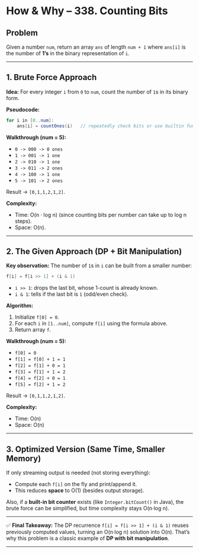 # How & Why – 338. Counting Bits

## Problem

Given a number `num`, return an array `ans` of length `num + 1` where `ans[i]` is the number of **1’s** in the binary representation of `i`.

---

## 1. Brute Force Approach

**Idea:**
For every integer `i` from `0` to `num`, count the number of `1`s in its binary form.

**Pseudocode:**

```java
for i in [0..num]:
    ans[i] = countOnes(i)   // repeatedly check bits or use builtin function
```

**Walkthrough (num = 5):**

* `0 -> 000 -> 0 ones`
* `1 -> 001 -> 1 one`
* `2 -> 010 -> 1 one`
* `3 -> 011 -> 2 ones`
* `4 -> 100 -> 1 one`
* `5 -> 101 -> 2 ones`

Result → `[0,1,1,2,1,2]`.

**Complexity:**

* Time: O(n · log n) (since counting bits per number can take up to log n steps).
* Space: O(n).

---

## 2. The Given Approach (DP + Bit Manipulation)

**Key observation:**
The number of `1`s in `i` can be built from a smaller number:

```java
f[i] = f[i >> 1] + (i & 1)
```

* `i >> 1`: drops the last bit, whose 1-count is already known.
* `i & 1`: tells if the last bit is `1` (odd/even check).

**Algorithm:**

1. Initialize `f[0] = 0`.
2. For each `i` in `[1..num]`, compute `f[i]` using the formula above.
3. Return array `f`.

**Walkthrough (num = 5):**

* `f[0] = 0`
* `f[1] = f[0] + 1 = 1`
* `f[2] = f[1] + 0 = 1`
* `f[3] = f[1] + 1 = 2`
* `f[4] = f[2] + 0 = 1`
* `f[5] = f[2] + 1 = 2`

Result → `[0,1,1,2,1,2]`.

**Complexity:**

* Time: O(n)
* Space: O(n)

---

## 3. Optimized Version (Same Time, Smaller Memory)

If only streaming output is needed (not storing everything):

* Compute each `f[i]` on the fly and print/append it.
* This reduces **space** to O(1) (besides output storage).

Also, if a **built-in bit counter** exists (like `Integer.bitCount()` in Java), the brute force can be simplified, but time complexity stays O(n·log n).

---

✅ **Final Takeaway:**
The DP recurrence `f[i] = f[i >> 1] + (i & 1)` reuses previously computed values, turning an O(n·log n) solution into O(n). That’s why this problem is a classic example of **DP with bit manipulation**.

---
